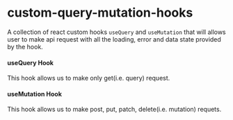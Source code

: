 # custom-query-mutation-hooks
A collection of react custom hooks `useQuery` and `useMutation` that will allows user to make api request with all the loading, error and data state provided by the hook.

#### useQuery Hook
This hook allows us to make only get(i.e. query) request.

#### useMutation Hook
This hook allows us to make post, put, patch, delete(i.e. mutation) requets.